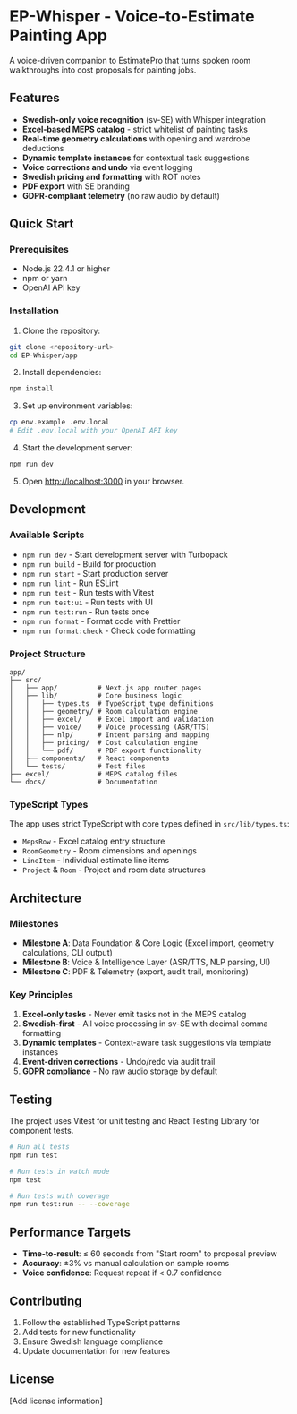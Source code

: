 # EP-Whisper - Voice-to-Estimate Painting App

A voice-driven companion to EstimatePro that turns spoken room walkthroughs into cost proposals for painting jobs.

## Features

- **Swedish-only voice recognition** (sv-SE) with Whisper integration
- **Excel-based MEPS catalog** - strict whitelist of painting tasks
- **Real-time geometry calculations** with opening and wardrobe deductions
- **Dynamic template instances** for contextual task suggestions
- **Voice corrections and undo** via event logging
- **Swedish pricing and formatting** with ROT notes
- **PDF export** with SE branding
- **GDPR-compliant telemetry** (no raw audio by default)

## Quick Start

### Prerequisites

- Node.js 22.4.1 or higher
- npm or yarn
- OpenAI API key

### Installation

1. Clone the repository:
```bash
git clone <repository-url>
cd EP-Whisper/app
```

2. Install dependencies:
```bash
npm install
```

3. Set up environment variables:
```bash
cp env.example .env.local
# Edit .env.local with your OpenAI API key
```

4. Start the development server:
```bash
npm run dev
```

5. Open [http://localhost:3000](http://localhost:3000) in your browser.

## Development

### Available Scripts

- `npm run dev` - Start development server with Turbopack
- `npm run build` - Build for production
- `npm run start` - Start production server
- `npm run lint` - Run ESLint
- `npm run test` - Run tests with Vitest
- `npm run test:ui` - Run tests with UI
- `npm run test:run` - Run tests once
- `npm run format` - Format code with Prettier
- `npm run format:check` - Check code formatting

### Project Structure

```
app/
├── src/
│   ├── app/          # Next.js app router pages
│   ├── lib/          # Core business logic
│   │   ├── types.ts  # TypeScript type definitions
│   │   ├── geometry/ # Room calculation engine
│   │   ├── excel/    # Excel import and validation
│   │   ├── voice/    # Voice processing (ASR/TTS)
│   │   ├── nlp/      # Intent parsing and mapping
│   │   ├── pricing/  # Cost calculation engine
│   │   └── pdf/      # PDF export functionality
│   ├── components/   # React components
│   └── tests/        # Test files
├── excel/            # MEPS catalog files
└── docs/             # Documentation
```

### TypeScript Types

The app uses strict TypeScript with core types defined in `src/lib/types.ts`:

- `MepsRow` - Excel catalog entry structure
- `RoomGeometry` - Room dimensions and openings
- `LineItem` - Individual estimate line items
- `Project` & `Room` - Project and room data structures

## Architecture

### Milestones

- **Milestone A**: Data Foundation & Core Logic (Excel import, geometry calculations, CLI output)
- **Milestone B**: Voice & Intelligence Layer (ASR/TTS, NLP parsing, UI)
- **Milestone C**: PDF & Telemetry (export, audit trail, monitoring)

### Key Principles

1. **Excel-only tasks** - Never emit tasks not in the MEPS catalog
2. **Swedish-first** - All voice processing in sv-SE with decimal comma formatting
3. **Dynamic templates** - Context-aware task suggestions via template instances
4. **Event-driven corrections** - Undo/redo via audit trail
5. **GDPR compliance** - No raw audio storage by default

## Testing

The project uses Vitest for unit testing and React Testing Library for component tests.

```bash
# Run all tests
npm run test

# Run tests in watch mode
npm test

# Run tests with coverage
npm run test:run -- --coverage
```

## Performance Targets

- **Time-to-result**: ≤ 60 seconds from "Start room" to proposal preview
- **Accuracy**: ±3% vs manual calculation on sample rooms
- **Voice confidence**: Request repeat if < 0.7 confidence

## Contributing

1. Follow the established TypeScript patterns
2. Add tests for new functionality
3. Ensure Swedish language compliance
4. Update documentation for new features

## License

[Add license information]